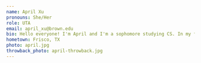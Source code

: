 ```yaml
---
name: April Xu
pronouns: She/Her
role: UTA 
email: april_xu@brown.edu
bio: Hello everyone! I'm April and I'm a sophomore studying CS. In my free time, I enjoy watching video essays on Youtube, making various miniature things, and listening to music that makes me happy. Excited to be your TA this semester!
hometown: Frisco, TX
photo: april.jpg
throwback_photo: april-throwback.jpg
---
```

